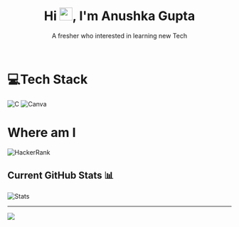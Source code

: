 <h1 align="center"> Hi <img src="https://github.com/TheDudeThatCode/TheDudeThatCode/blob/master/Assets/Hi.gif" width="29px">, I'm Anushka Gupta </br> 
</h1>
<p align="center">  A fresher who interested in learning new Tech </p>
<p align="center">
<a href="https://instagram.com/_anushka_gpt_17" target="_blank"><img alt="" src="https://img.shields.io/badge/Instagram-%23E4405F.svg?logo=Instagram&style=for-the-badge&logo=Twitter&logoColor=white" style="vertical-align:center" /></a>
<a href="https://www.linkedin.com/in/anushka-gupta-2561a7229" target="_blank"><img alt="" src="https://img.shields.io/badge/LinkedIn-00457C?style=for-the-badge&logo=linkedin&logoColor=white" style="vertical-align:center" />
 </a></p>

# 💻Tech Stack
![C](https://img.shields.io/badge/c-%2300599C.svg?style=for-the-badge&logo=c&logoColor=white) ![Canva](https://img.shields.io/badge/Canva-%2300C4CC.svg?style=for-the-badge&logo=Canva&logoColor=white)

# Where am I
![HackerRank](https://img.shields.io/badge/-Hackerrank-2EC866?style=for-the-badge&logo=HackerRank&logoColor=white)

## Current GitHub Stats 📊

![Stats](https://github-readme-stats.vercel.app/api?username=anushkagpt&show_icons=true&hide_border=true&count_private=true&include_all_commits=false)

---
[![](https://visitcount.itsvg.in/api?id=anushkagpt&icon=0&color=0)](https://visitcount.itsvg.in)

